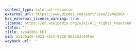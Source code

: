 ```yaml
---
content_type: external-resource
external_url: https://www.diodes.com/part/view/ZVN4206A
has_external_license_warning: true
license: https://en.wikipedia.org/wiki/All_rights_reserved
status: ''
title: zvn4206a FET
uid: a31d6ad0-e021-46c5-9228-0642a3c09fec
wayback_url: ''
---
```

